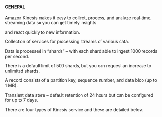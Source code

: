#### GENERAL


Amazon Kinesis makes it easy to collect, process, and analyze real-time, streaming data so you can get timely insights

and react quickly to new information.


Collection of services for processing streams of various data.


Data is processed in “shards” – with each shard able to ingest 1000 records per second.


There is a default limit of 500 shards, but you can request an increase to unlimited shards.


A record consists of a partition key, sequence number, and data blob (up to 1 MB).


Transient data store – default retention of 24 hours but can be configured for up to 7 days.


There are four types of Kinesis service and these are detailed below.

